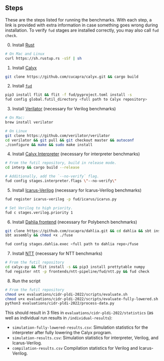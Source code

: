 ## Steps

These are the steps listed for running the benchmarks. With each step, a link is provided with
extra information in case something goes wrong during installation. To verify `fud` stages are
installed correctly, you may also call `fud check`.

0. Install [Rust](https://doc.rust-lang.org/cargo/getting-started/installation.html)

```bash
# On Mac and Linux
curl https://sh.rustup.rs -sSf | sh
```

1. Install [Calyx](https://capra.cs.cornell.edu/docs/calyx/intro.html#compiler-installation)

```bash
git clone https://github.com/cucapra/calyx.git && cargo build
```

2. Install [`fud`](https://capra.cs.cornell.edu/docs/calyx/intro.html#installing-the-command-line-driver)

```bash
pip3 install flit && flit -f fud/pyproject.toml install -s
fud config global.futil_directory <full path to Calyx repository>
```

3. Install [Verilator](https://capra.cs.cornell.edu/docs/calyx/intro.html#simulating-with-verilator) (necessary for Verilog benchmarks)

```bash
# On Mac:
brew install verilator

# On Linux
git clone https://github.com/verilator/verilator
cd verilator && git pull && git checkout master && autoconf
./configure && make && sudo make install
```

4. Install [Calyx Interpreter](https://capra.cs.cornell.edu/docs/calyx/interpreter.html#interpreting-via-fud) (necessary for interpreter benchmarks)

```bash
# From the futil repository, build in release mode.
cd interp && cargo build --release

# Additionally, add the `--no-verify` flag.
fud config stages.interpreter.flags \"--no-verify\"
```

5. Install [Icarus-Verilog](https://capra.cs.cornell.edu/docs/calyx/fud/index.html#icarus-verilog) (necessary for Icarus-Verilog benchmarks)

```bash
fud register icarus-verilog -p fud/icarus/icarus.py

# Set Verilog to high priority.
fud c stages.verilog.priority 1
```

6. Install [Dahlia frontend](https://capra.cs.cornell.edu/docs/calyx/fud/index.html#dahlia-frontend) (necessary for Polybench benchmarks)

```bash
git clone https://github.com/cucapra/dahlia.git && cd dahlia && sbt install
sbt assembly && chmod +x ./fuse

fud config stages.dahlia.exec <full path to dahlia repo>/fuse
```

7. Install [NTT](https://capra.cs.cornell.edu/docs/calyx/frontends/ntt.html#installation) (necessary for NTT benchmarks)
```bash
# From the futil repository
cd calyx-py && flit install -s && pip3 install prettytable numpy
fud register ntt -p frontends/ntt-pipeline/fud/ntt.py && fud check
```

8. Run the script

```bash
# From the futil repository
chmod u+x evaluations/cidr-pldi-2022/scripts/evaluate.sh
chmod u+x evaluations/cidr-pldi-2022/scripts/evaluate-fully-lowered.sh 
python3 evaluations/cidr-pldi-2022/process-data.py
```

This should result in 3 files in `evaluations/cidr-pldi-2022/statistics` (as well as individual run results in `/individual-results`):
- `simulation-fully-lowered-results.csv`: Simulation statistics for the interpreter after fully lowering the Calyx program. 
- `simulation-results.csv`: Simulation statistics for interpreter, Verilog, and Icarus-Verilog.
- `compilation-results.csv` Compilation statistics for Verilog and Icarus-Verilog.